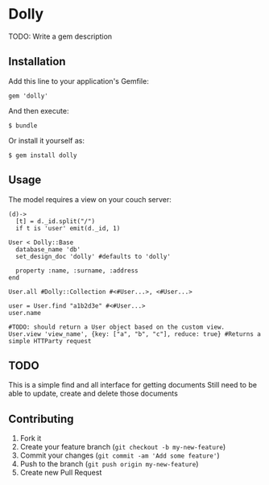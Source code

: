 # Dolly

TODO: Write a gem description

## Installation

Add this line to your application's Gemfile:

    gem 'dolly'

And then execute:

    $ bundle

Or install it yourself as:

    $ gem install dolly

## Usage

The model requires a view on your couch server:

    (d)->
      [t] = d._id.split("/")
      if t is 'user' emit(d._id, 1)

    User < Dolly::Base
      database_name 'db'
      set_design_doc 'dolly' #defaults to 'dolly'

      property :name, :surname, :address
    end

    User.all #Dolly::Collection #<#User...>, <#User...>

    user = User.find "a1b2d3e" #<#User...>
    user.name

    #TODO: should return a User object based on the custom view.
    User.view 'view_name', {key: ["a", "b", "c"], reduce: true} #Returns a simple HTTParty request



## TODO
  This is a simple find and all interface for getting documents
  Still need to be able to update, create and delete those documents

## Contributing

1. Fork it
2. Create your feature branch (`git checkout -b my-new-feature`)
3. Commit your changes (`git commit -am 'Add some feature'`)
4. Push to the branch (`git push origin my-new-feature`)
5. Create new Pull Request
